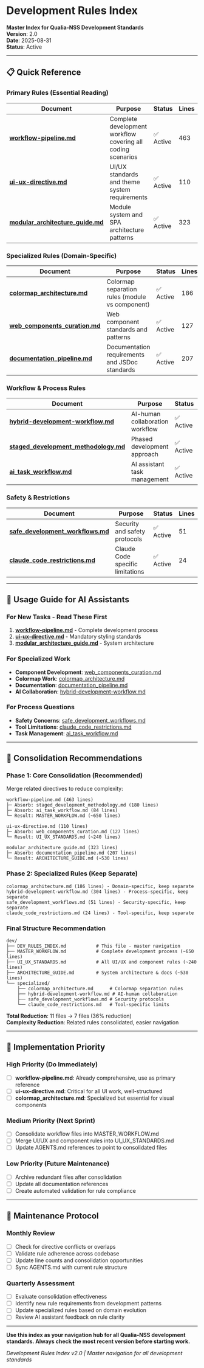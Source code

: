 # Development Rules Index

**Master Index for Qualia-NSS Development Standards**  
**Version**: 2.0  
**Date**: 2025-08-31  
**Status**: Active

---

## 📋 Quick Reference

### Primary Rules (Essential Reading)
| Document | Purpose | Status | Lines |
|----------|---------|--------|--------|
| **[workflow-pipeline.md](dev_directives/workflow-pipeline.md)** | Complete development workflow covering all coding scenarios | ✅ Active | 463 |
| **[ui-ux-directive.md](dev_directives/ui-ux-directive.md)** | UI/UX standards and theme system requirements | ✅ Active | 110 |
| **[modular_architecture_guide.md](dev_directives/modular_architecture_guide.md)** | Module system and SPA architecture patterns | ✅ Active | 323 |

### Specialized Rules (Domain-Specific)
| Document | Purpose | Status | Lines |
|----------|---------|--------|--------|
| **[colormap_architecture.md](dev_directives/colormap_architecture.md)** | Colormap separation rules (module vs component) | ✅ Active | 186 |
| **[web_components_curation.md](dev_directives/web_components_curation.md)** | Web component standards and patterns | ✅ Active | 127 |
| **[documentation_pipeline.md](dev_directives/documentation_pipeline.md)** | Documentation requirements and JSDoc standards | ✅ Active | 207 |

### Workflow & Process Rules
| Document | Purpose | Status | Lines |
|----------|---------|--------|--------|
| **[hybrid-development-workflow.md](dev_directives/hybrid-development-workflow.md)** | AI-human collaboration workflow | ✅ Active | 304 |
| **[staged_development_methodology.md](dev_directives/staged_development_methodology.md)** | Phased development approach | ✅ Active | 180 |
| **[ai_task_workflow.md](dev_directives/ai_task_workflow.md)** | AI assistant task management | ✅ Active | 84 |

### Safety & Restrictions
| Document | Purpose | Status | Lines |
|----------|---------|--------|--------|
| **[safe_development_workflows.md](dev_directives/safe_development_workflows.md)** | Security and safety protocols | ✅ Active | 51 |
| **[claude_code_restrictions.md](dev_directives/claude_code_restrictions.md)** | Claude Code specific limitations | ✅ Active | 24 |

---

## 🎯 Usage Guide for AI Assistants

### For New Tasks - Read These First
1. **[workflow-pipeline.md](dev_directives/workflow-pipeline.md)** - Complete development process
2. **[ui-ux-directive.md](dev_directives/ui-ux-directive.md)** - Mandatory styling standards
3. **[modular_architecture_guide.md](dev_directives/modular_architecture_guide.md)** - System architecture

### For Specialized Work
- **Component Development**: [web_components_curation.md](dev_directives/web_components_curation.md)
- **Colormap Work**: [colormap_architecture.md](dev_directives/colormap_architecture.md)  
- **Documentation**: [documentation_pipeline.md](dev_directives/documentation_pipeline.md)
- **AI Collaboration**: [hybrid-development-workflow.md](dev_directives/hybrid-development-workflow.md)

### For Process Questions
- **Safety Concerns**: [safe_development_workflows.md](dev_directives/safe_development_workflows.md)
- **Tool Limitations**: [claude_code_restrictions.md](dev_directives/claude_code_restrictions.md)
- **Task Management**: [ai_task_workflow.md](dev_directives/ai_task_workflow.md)

---

## 🔄 Consolidation Recommendations

### Phase 1: Core Consolidation (Recommended)
Merge related directives to reduce complexity:

```
workflow-pipeline.md (463 lines)
├─ Absorb: staged_development_methodology.md (180 lines)  
├─ Absorb: ai_task_workflow.md (84 lines)
└─ Result: MASTER_WORKFLOW.md (~650 lines)

ui-ux-directive.md (110 lines)
├─ Absorb: web_components_curation.md (127 lines)
└─ Result: UI_UX_STANDARDS.md (~240 lines)

modular_architecture_guide.md (323 lines)  
├─ Absorb: documentation_pipeline.md (207 lines)
└─ Result: ARCHITECTURE_GUIDE.md (~530 lines)
```

### Phase 2: Specialized Rules (Keep Separate)
```
colormap_architecture.md (186 lines) - Domain-specific, keep separate
hybrid-development-workflow.md (304 lines) - Process-specific, keep separate  
safe_development_workflows.md (51 lines) - Security-specific, keep separate
claude_code_restrictions.md (24 lines) - Tool-specific, keep separate
```

### Final Structure Recommendation
```
dev/
├── DEV_RULES_INDEX.md           # This file - master navigation
├── MASTER_WORKFLOW.md           # Complete development process (~650 lines)
├── UI_UX_STANDARDS.md           # All UI/UX and component rules (~240 lines)
├── ARCHITECTURE_GUIDE.md        # System architecture & docs (~530 lines)
└── specialized/
    ├── colormap_architecture.md      # Colormap separation rules
    ├── hybrid-development-workflow.md # AI-human collaboration  
    ├── safe_development_workflows.md # Security protocols
    └── claude_code_restrictions.md   # Tool-specific limits
```

**Total Reduction**: 11 files → 7 files (36% reduction)  
**Complexity Reduction**: Related rules consolidated, easier navigation

---

## 🚀 Implementation Priority

### High Priority (Do Immediately)
- [ ] **workflow-pipeline.md**: Already comprehensive, use as primary reference
- [ ] **ui-ux-directive.md**: Critical for all UI work, well-structured
- [ ] **colormap_architecture.md**: Specialized but essential for visual components

### Medium Priority (Next Sprint)  
- [ ] Consolidate workflow files into MASTER_WORKFLOW.md
- [ ] Merge UI/UX and component rules into UI_UX_STANDARDS.md
- [ ] Update AGENTS.md references to point to consolidated files

### Low Priority (Future Maintenance)
- [ ] Archive redundant files after consolidation
- [ ] Update all documentation references
- [ ] Create automated validation for rule compliance

---

## 📝 Maintenance Protocol

### Monthly Review
- [ ] Check for directive conflicts or overlaps
- [ ] Validate rule adherence across codebase  
- [ ] Update line counts and consolidation opportunities
- [ ] Sync AGENTS.md with current rule structure

### Quarterly Assessment
- [ ] Evaluate consolidation effectiveness
- [ ] Identify new rule requirements from development patterns
- [ ] Update specialized rules based on domain evolution
- [ ] Review AI assistant feedback on rule clarity

---

**Use this index as your navigation hub for all Qualia-NSS development standards. Always check the most recent version before starting work.**

*Development Rules Index v2.0 | Master navigation for all development standards*